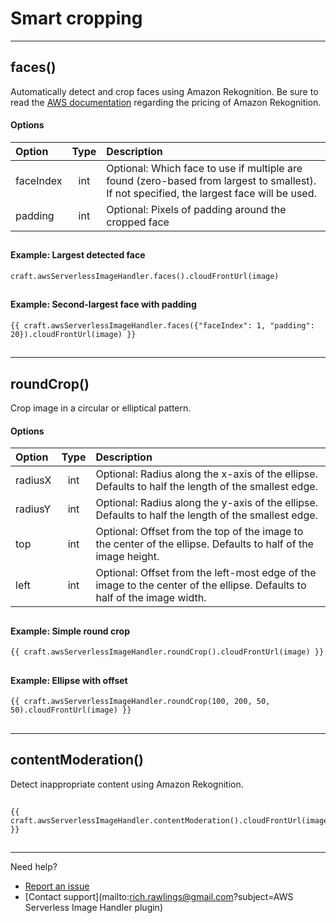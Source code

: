 # Smart cropping

---

## faces()

Automatically detect and crop faces using Amazon Rekognition. Be sure to read the [AWS documentation](https://aws.amazon.com/rekognition/pricing/) regarding the pricing of Amazon Rekognition.

#### Options

| Option    | Type | Description                                                                                                                               |
|:----------|:----:|:------------------------------------------------------------------------------------------------------------------------------------------|
| faceIndex | int  | Optional: Which face to use if multiple are found (zero-based from largest to smallest). If not specified, the largest face will be used. |
| padding   | int  | Optional: Pixels of padding around the cropped face                                                                                       |

##

#### Example: Largest detected face

```
craft.awsServerlessImageHandler.faces().cloudFrontUrl(image)
```

##

#### Example: Second-largest face with padding

```
{{ craft.awsServerlessImageHandler.faces({"faceIndex": 1, "padding": 20}).cloudFrontUrl(image) }}
```



##

---

## roundCrop()

Crop image in a circular or elliptical pattern.

#### Options

| Option  | Type | Description                                                                                                              |
|:--------|:----:|:-------------------------------------------------------------------------------------------------------------------------|
| radiusX | int  | Optional: Radius along the x-axis of the ellipse. Defaults to half the length of the smallest edge.                      |
| radiusY | int  | Optional: Radius along the y-axis of the ellipse. Defaults to half the length of the smallest edge.                      |
| top     | int  | Optional: Offset from the top of the image to the center of the ellipse. Defaults to half of the image height.           |
| left    | int  | Optional: Offset from the left-most edge of the image to the center of the ellipse. Defaults to half of the image width. |

##

#### Example: Simple round crop

```
{{ craft.awsServerlessImageHandler.roundCrop().cloudFrontUrl(image) }}
```

## 

#### Example: Ellipse with offset

```
{{ craft.awsServerlessImageHandler.roundCrop(100, 200, 50, 50).cloudFrontUrl(image) }}
```

##

---

## contentModeration()

Detect inappropriate content using Amazon Rekognition.

##


```
{{ craft.awsServerlessImageHandler.contentModeration().cloudFrontUrl(image) }}
```

##

---

Need help?

- [Report an issue](https://github.com/richrawlings/craft-aws-serverless-image-handler/issues)
- [Contact support](mailto:rich.rawlings@gmail.com?subject=AWS Serverless Image Handler plugin)